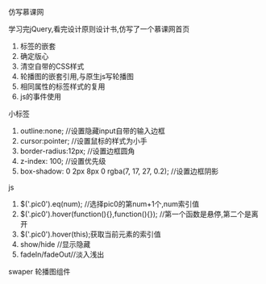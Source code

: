 仿写慕课网

学习完jQuery,看完设计原则设计书,仿写了一个慕课网首页

1. 标签的嵌套
2. 确定版心
3. 清空自带的CSS样式
4. 轮播图的嵌套引用,与原生js写轮播图
5. 相同属性的标签样式的复用
6. js的事件使用

小标签

1. outline:none; //设置隐藏input自带的输入边框
2. cursor:pointer; //设置鼠标的样式为小手
3. border-radius:12px; //设置边框圆角
4. z-index: 100; //设置优先级
5. box-shadow: 0 2px 8px 0 rgba(7, 17, 27, 0.2); //设置边框阴影

js

1. $('.pic0').eq(num); //选择pic0的第num+1个,num索引值
2. $('.pic0').hover(function(){},function(){}); //第一个函数是悬停,第二个是离开
3. $('.pic0').hover(this);获取当前元素的索引值
4. show/hide //显示隐藏
5. fadeIn/fadeOut//淡入浅出



swaper 轮播图组件